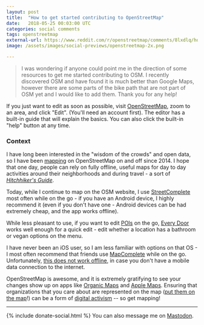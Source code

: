 ```yaml
---
layout: post
title:  "How to get started contributing to OpenStreetMap"
date:   2018-05-25 00:03:00 UTC
categories: social comments
tags: openstreetmap
external-url: https://www.reddit.com/r/openstreetmap/comments/8lxdlq/how_to_get_started_contributing/dzj5gpt/
image: /assets/images/social-previews/openstreetmap-2x.png

---
```


> I was wondering if anyone could point me in the direction of some resources to get me started contributing to OSM. I recently discovered OSM and have found it is much better than Google Maps, however there are some parts of the bike path that are not part of OSM yet and I would like to add them. Thank you for any help!

If you just want to edit as soon as possible, visit [OpenStreetMap](https://www.openstreetmap.org), zoom to an area, and click "Edit". (You'll need an account first). The editor has a built-in guide that will explain the basics. You can also click the built-in "help" button at any time.

### Context

I have long been interested in the "wisdom of the crowds" and open data, so I have been [mapping](https://www.openstreetmap.org/user/yoasif) on OpenStreetMap on and off since 2014. I hope that one day, people can rely on fully offline, useful maps for day to day activities around their neighborhoods and during travel - a sort of [*Hitchhiker's Guide*](https://en.wikipedia.org/wiki/The_Hitchhiker%27s_Guide_to_the_Galaxy).

Today, while I continue to map on the OSM website, I use [StreetComplete](https://streetcomplete.app/) most often while on the go - if you have an Android device, I highly recommend it (even if you don't have one - Android devices can be had extremely cheap, and the app works offline). 

While less pleasant to use, if you want to edit [POIs](https://en.wikipedia.org/wiki/Point_of_interest) on the go, [Every Door](https://f-droid.org/packages/info.zverev.ilya.every_door/) works well enough for a quick edit - edit whether a location has a bathroom or vegan options on the menu.

I have never been an iOS user, so I am less familiar with options on that OS - I most often recommend that friends use [MapComplete](https://mapcomplete.org/) while on the go. Unfortunately, [this does not work offline](https://github.com/pietervdvn/MapComplete/issues/2111), in case you don't have a mobile data connection to the internet.

OpenStreetMap is awesome, and it is extremely gratifying to see your changes show up on apps like [Organic Maps](https://organicmaps.app/) and [Apple Maps](https://www.apple.com/maps/). Ensuring that organizations that you care about are represented on the map ([put them on the map](https://www.merriam-webster.com/dictionary/put%20%28something%20or%20someone%29%20on%20the%20map)!) can be a form of [digital activism](https://mastodon.social/@yoasif/112944642638540978) -- so get mapping!

---

{% include donate-social.html %} You can also message me on [Mastodon](https://mastodon.social/@yoasif).